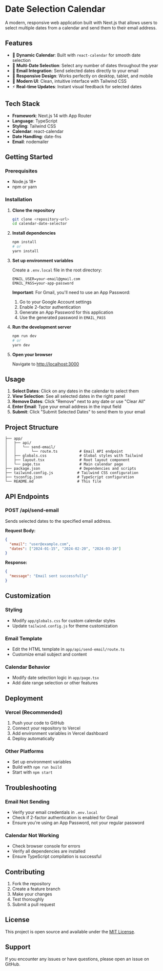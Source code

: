# Date Selection Calendar

A modern, responsive web application built with Next.js that allows users to select multiple dates from a calendar and send them to their email address.

## Features

- 📅 **Dynamic Calendar**: Built with `react-calendar` for smooth date selection
- 🎯 **Multi-Date Selection**: Select any number of dates throughout the year
- 📧 **Email Integration**: Send selected dates directly to your email
- 📱 **Responsive Design**: Works perfectly on desktop, tablet, and mobile
- 🎨 **Modern UI**: Clean, intuitive interface with Tailwind CSS
- ⚡ **Real-time Updates**: Instant visual feedback for selected dates

## Tech Stack

- **Framework**: Next.js 14 with App Router
- **Language**: TypeScript
- **Styling**: Tailwind CSS
- **Calendar**: react-calendar
- **Date Handling**: date-fns
- **Email**: nodemailer

## Getting Started

### Prerequisites

- Node.js 18+ 
- npm or yarn

### Installation

1. **Clone the repository**
   ```bash
   git clone <repository-url>
   cd calendar-date-selector
   ```

2. **Install dependencies**
   ```bash
   npm install
   # or
   yarn install
   ```

3. **Set up environment variables**
   
   Create a `.env.local` file in the root directory:
   ```env
   EMAIL_USER=your-email@gmail.com
   EMAIL_PASS=your-app-password
   ```

   **Important**: For Gmail, you'll need to use an App Password:
   1. Go to your Google Account settings
   2. Enable 2-factor authentication
   3. Generate an App Password for this application
   4. Use the generated password in `EMAIL_PASS`

4. **Run the development server**
   ```bash
   npm run dev
   # or
   yarn dev
   ```

5. **Open your browser**
   
   Navigate to [http://localhost:3000](http://localhost:3000)

## Usage

1. **Select Dates**: Click on any dates in the calendar to select them
2. **View Selection**: See all selected dates in the right panel
3. **Remove Dates**: Click "Remove" next to any date or use "Clear All"
4. **Enter Email**: Type your email address in the input field
5. **Submit**: Click "Submit Selected Dates" to send them to your email

## Project Structure

```
├── app/
│   ├── api/
│   │   └── send-email/
│   │       └── route.ts          # Email API endpoint
│   ├── globals.css               # Global styles with Tailwind
│   ├── layout.tsx                # Root layout component
│   └── page.tsx                  # Main calendar page
├── package.json                  # Dependencies and scripts
├── tailwind.config.js           # Tailwind CSS configuration
├── tsconfig.json                # TypeScript configuration
└── README.md                    # This file
```

## API Endpoints

### POST /api/send-email

Sends selected dates to the specified email address.

**Request Body:**
```json
{
  "email": "user@example.com",
  "dates": ["2024-01-15", "2024-02-20", "2024-03-10"]
}
```

**Response:**
```json
{
  "message": "Email sent successfully"
}
```

## Customization

### Styling
- Modify `app/globals.css` for custom calendar styles
- Update `tailwind.config.js` for theme customization

### Email Template
- Edit the HTML template in `app/api/send-email/route.ts`
- Customize email subject and content

### Calendar Behavior
- Modify date selection logic in `app/page.tsx`
- Add date range selection or other features

## Deployment

### Vercel (Recommended)
1. Push your code to GitHub
2. Connect your repository to Vercel
3. Add environment variables in Vercel dashboard
4. Deploy automatically

### Other Platforms
- Set up environment variables
- Build with `npm run build`
- Start with `npm start`

## Troubleshooting

### Email Not Sending
- Verify your email credentials in `.env.local`
- Check if 2-factor authentication is enabled for Gmail
- Ensure you're using an App Password, not your regular password

### Calendar Not Working
- Check browser console for errors
- Verify all dependencies are installed
- Ensure TypeScript compilation is successful

## Contributing

1. Fork the repository
2. Create a feature branch
3. Make your changes
4. Test thoroughly
5. Submit a pull request

## License

This project is open source and available under the [MIT License](LICENSE).

## Support

If you encounter any issues or have questions, please open an issue on GitHub.
